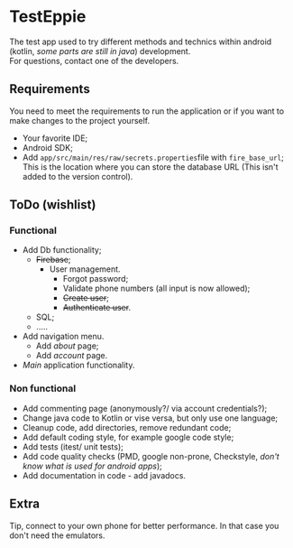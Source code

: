 # TestEppie

The test app used to try different methods and technics within android (kotlin, _some parts are
still in java_) development.  
For questions, contact one of the developers.

## Requirements

You need to meet the requirements to run the application or if you want to make changes to the
project yourself.

- Your favorite IDE;
- Android SDK;
- Add `app/src/main/res/raw/secrets.properties`file with `fire_base_url`;  
  This is the location where you can store the database URL (This isn't added to the version
  control).

## ToDo (wishlist)

### Functional

- Add Db functionality;
    - <s>Firebase</s>;
        - User management.
            - Forgot password;
            - Validate phone numbers (all input is now allowed);
            - <s>Create user</s>;
            - <s>Authenticate user</s>.
    - SQL;
    - .....
- Add navigation menu.
    - Add _about_ page;
    - Add _account_ page.
- _Main_ application functionality.

### Non functional

- Add commenting page (anonymously?/ via account credentials?);
- Change java code to Kotlin or vise versa, but only use one language;
- Cleanup code, add directories, remove redundant code;
- Add default coding style, for example google code style;
- Add tests (itest/ unit tests);
- Add code quality checks (PMD, google non-prone, Checkstyle, _don't know what is used for android
  apps_);
- Add documentation in code - add javadocs.

## Extra

Tip, connect to your own phone for better performance. In that case you don't need the emulators.